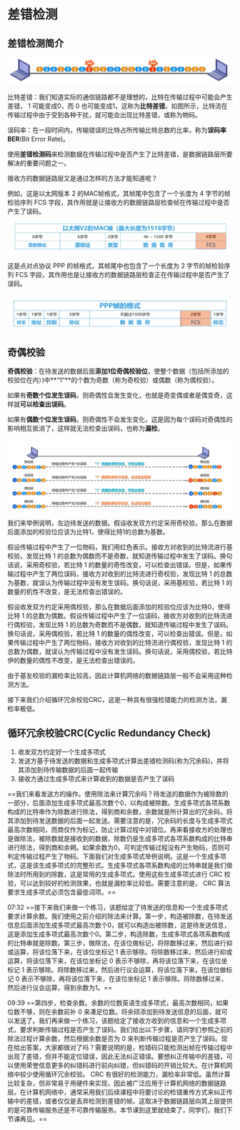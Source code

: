 # 差错检测

## 差错检测简介

![image-20230318163404831](./assets/image-20230318163404831.png)

比特差错：我们知道实际的通信链路都不是理想的，比特在传输过程中可能会产生差错， 1 可能变成0，而 0 也可能变成1，这称为**比特差错**。如图所示，比特流在传输过程中由于受到各种干扰，就可能会出现比特差错，或称为物码。

误码率：在一段时间内，传输错误的比特占所传输比特总数的比率，称为**误码率BER**(Bit Error Rate)。

使用**差错检测码**来检测数据在传输过程中是否产生了比特差错，是数据链路层所要解决的重要问题之一。

接收方的数据链路层又是通过怎样的方法才能知道呢？

例如，这是以太网版本 2 的MAC帧格式，其帧尾中包含了一个长度为 4 字节的帧检验序列 FCS 字段，其作用就是让接收方的数据链路层检查帧在传输过程中是否产生了误码。

![image-20230318163744388](./assets/image-20230318163744388.png)

这是点对点协议 PPP 的帧格式，其帧尾中也包含了一个长度为 2 字节的帧检验序列 FCS 字段，其作用也是让接收方的数据链路层检查正在传输过程中是否产生了误码。

![image-20230318163753936](./assets/image-20230318163753936.png)

## 奇偶校验

**奇偶校验**：在待发送的数据后面**添加1位奇偶校验位**，使整个数据（包括所添加的校验位在内）)中**“1”**的个数为奇数（称为奇校验）或偶数（称为偶校验）。

如果有**奇数个位发生误码**，则奇偶性会发生变化，也就是奇变偶或者是偶变奇，这样就**可以检查出误码**。

如果有**偶数个位发生误码**，则奇偶性不会发生变化，这是因为每个误码对奇偶性的影响相互抵消了，这样就无法检查出误码，也称为**漏检**。

![image-20230318164303547](./assets/image-20230318164303547.png)

我们来举例说明，左边待发送的数据。假设收发双方约定采用奇校验，那么在数据后面添加的校验位应该为比特1，使得比特1的总数为基数。

假设传输过程中产生了一位物码，我们用红色表示。接收方对收到的比特流进行基校验，发现比特 1 的总数为偶数而不是奇数，就知道传输过程中发生了误码。换句话说，采用奇校验，若比特 1 的数量的奇性改变，可以检查出错误。但是，如果传输过程中产生了两位误码，接收方对收到的比特流进行奇校验，发现比特 1 的总数为基数，就误认为传输过程中没有发生误码。换句话说，采用基校验，若比特 1 的数量的机性不改变，是无法检查出错误的。

假设收发双方约定采用偶校验，那么在数据后面添加的校验位应该为比特0，使得比特 1 的总数为偶数。假设传输过程中产生了一位误码，接收方对收到的比特流进行偶校验，发现比特 1 的总数为奇数而不是偶数，就知道传输过程中发生了误码。换句话说，采用偶校验，若比特 1 的数量的偶性改变，可以检查出错误。但是，如果传输过程中产生了两位物码，接收方对收到的比特流进行偶校验，发现比特 1 的总数为偶数，就误认为传输过程中没有发生误码。换句话说，采用偶校验，若比特伊的数量的偶性不改变，是无法检查出错误的。

由于基友校验的漏检率比较高，因此计算机网络的数据链路层一般不会采用这种检测方法。

接下来我们介绍循环冗余校验CRC，这是一种具有很强检错能力的检测方法，漏检率极低。

## 循环冗余校验CRC(Cyclic Redundancy Check)

1. 收发双方约定好一个生成多项式
2. 发送方基于待发送的数据和生成多项式计算出差错检测码(称为冗余码)，并将其添加到待传输数据的后面一起传输
3. 接收方通过生成多项式来计算收到的数据是否产生了误码



==我们来看发送方的操作。使用除法来计算冗余吗？待发送的数据作为被除数的一部分，后面添加生成多项式最高次数个0，以构成被除数。生成多项式各项系数构成的比特串作为除数进行除法，得到商和余数，余数就是所计算出的冗余码，将其添加到待发送数据的后面一起发送。需要注意的是，冗余码的长度与生成多项式最高次数相同，而商仅作为标记，防止计算过程中对错位。再来看接收方的处理也是做除法，被除数就是接收到的数据，除数仍是生成多项式各项系数构成的比特串进行除法，得到商和余朔。如果余数为0，可判定传输过程没有产生物码，否则可判定传输过程产生了物码。下面我们对生成多项式举例说明。这是一个生成多项式，这是该生成多项式的完整形式。生成多项式各项系数构成的比特串就是我们做除法时所用到的除数，这是常用的生成多项式。使用这些生成多项式进行 CRC 校验，可以达到较好的检测效果，也就是漏检率比较低。需要注意的是， CRC 算法要求生成多项式必须包含最低词项。==

07:32 
==接下来我们来做一个练习，该题给定了待发送的信息和一个生成多项式要求计算余数。我们使用之前介绍的除法来计算。第一步，构造被除数，在待发送信息后面添加生成多项式最高次数个0，就可以构造出被除数，这是待发送信息，这是添加生成多项式最高次数个0。第二步，构造除数，生成多项式各项系数构成的比特串就是除数。第三步，做除法，在该位做标记，将除数移过来，然后进行抑或运算，将该位落下来，在该位坐标记 1 表示够除。将除数移过来，然后进行抑或运算，将该位落下来，在该位坐标记 0 表示不够除，再将该位落下来，在该位坐标记 1 表示够除。将除数移过来，然后进行议会运算，将该位落下来，在该位做标记 0 表示不够除，再将该位落下来，在该位坐标记 1 表示够除。将除数移过来，然后进行议会运算，得到余数为1。==

09:39 
==第四步，检查余数。余数的位数英语生成多项式，最高次数相同，如果位数不够，则在余数前补 0 来凑足位数。将余硕添加到待发送信息的后面，就可以发送了。我们再来做一个练习，该题给定了接收方收到的信息和一个生成多项式，要求判断传输过程是否产生了误码。我们给出以下步骤，请同学们参照之前的除法过程计算余数，然后根据余数是否为 0 来判断传输过程是否产生了误码。现在给出答案，大家都做对了吗？需要说明的是，检错码只能检测出帧在传输过程中出现了差错，但并不能定位错误，因此无法纠正错误。要想纠正传输中的差错，可以使用荣誉信息更多的纠错码进行前向纠错，但纠错码的开销比较大。在计算机网络中较少使用循环冗余校验。 CRC 有很好的检测能力，漏检率非常低。虽然计算比较复杂，但非常易于用硬件来实现，因此被广泛应用于计算机网络的数据链路层。在计算机网络中，通常采用我们后续课程中将要讨论的检错重传方式来纠正传输中的差错，或者仅仅是丢弃检测到差错的帧。这取决于数据链路层向其上层提供的是可靠传输服务还是不可靠传输服务。本节课到这里就结束了，同学们，我们下节课再见。==